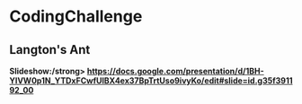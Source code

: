 # CodingChallenge

<h2><strong> Langton's Ant </strong></h2>

<strong>Slideshow:/strong> https://docs.google.com/presentation/d/1BH-YIVW0p1N_YTDxFCwfUlBX4ex37BpTrtUso9ivyKo/edit#slide=id.g35f391192_00
